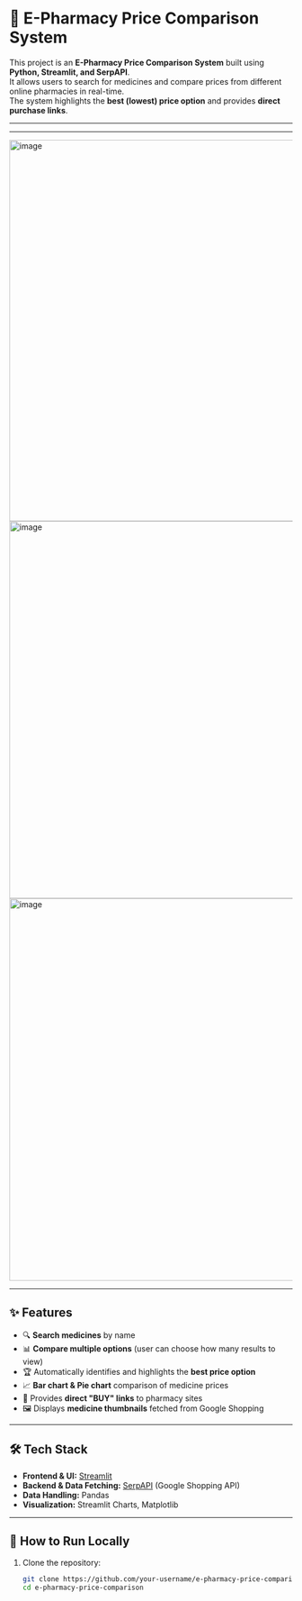 # 💊 E-Pharmacy Price Comparison System

This project is an **E-Pharmacy Price Comparison System** built using **Python, Streamlit, and SerpAPI**.  
It allows users to search for medicines and compare prices from different online pharmacies in real-time.  
The system highlights the **best (lowest) price option** and provides **direct purchase links**.

---

---

<img width="1350" height="677" alt="image" src="https://github.com/user-attachments/assets/9aba0321-da40-4e81-8088-c5c77e3f6e2a" />

<img width="1350" height="670" alt="image" src="https://github.com/user-attachments/assets/6f78a8f6-d731-4ec8-90e0-0cf3ab13ebcc" />

<img width="1349" height="679" alt="image" src="https://github.com/user-attachments/assets/6c2218e1-b090-4c87-82cc-b4516bc18a9c" />

---

## ✨ Features
- 🔍 **Search medicines** by name  
- 📊 **Compare multiple options** (user can choose how many results to view)  
- 🏆 Automatically identifies and highlights the **best price option**  
- 📈 **Bar chart & Pie chart** comparison of medicine prices  
- 🔗 Provides **direct "BUY" links** to pharmacy sites  
- 🖼️ Displays **medicine thumbnails** fetched from Google Shopping  

---

## 🛠️ Tech Stack
- **Frontend & UI:** [Streamlit](https://streamlit.io/)  
- **Backend & Data Fetching:** [SerpAPI](https://serpapi.com/) (Google Shopping API)  
- **Data Handling:** Pandas  
- **Visualization:** Streamlit Charts, Matplotlib  

---

## 🚀 How to Run Locally
1. Clone the repository:
   ```bash
   git clone https://github.com/your-username/e-pharmacy-price-comparison.git
   cd e-pharmacy-price-comparison

